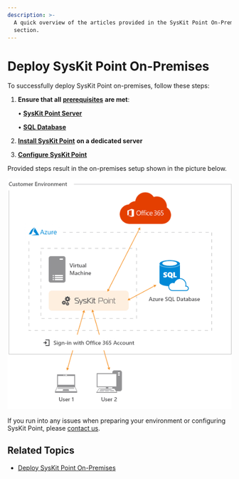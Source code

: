 ```yaml
---
description: >-
  A quick overview of the articles provided in the SysKit Point On-Premises deployment
  section.
---
```


# Deploy SysKit Point On-Premises

To successfully deploy SysKit Point on-premises, follow these steps:

1. **Ensure that all** [**prerequisites**](prerequisites/) **are met**:

   • [**SysKit Point Server**](prerequisites/syskit-point-server.md)

   • [**SQL Database**](prerequisites/syskit-point-database.md)

2. [**Install SysKit Point**](install-syskit-point-on-premises.md) **on a dedicated server**
3. [**Configure SysKit Point**](configure-syskit-point-on-premises.md)   

Provided steps result in the on-premises setup shown in the picture below.

![SysKit Point - Cloud Setup](../../.gitbook/assets/deploy-to-azure_architecture-diagram.png)

If you run into any issues when preparing your environment or configuring SysKit Point, please [contact us](https://www.syskit.com/contact-us/).

## Related Topics

* [Deploy SysKit Point On-Premises](../deploy-to-azure/)



